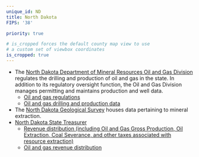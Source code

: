 ```yaml
---
unique_id: ND
title: North Dakota
FIPS: '38'

priority: true

# is_cropped forces the default county map view to use
# a custom set of viewbox coordinates
is_cropped: true
---
```

* The [North Dakota Department of Mineral Resources Oil and Gas Division](https://www.dmr.nd.gov/oilgas/) regulates the drilling and production of oil and gas in the state. In addition to its regulatory oversight function, the Oil and Gas Division manages permitting and maintains production and well data.
  - [Oil and gas regulations](https://www.dmr.nd.gov/oilgas/rules/rulebook.pdf)
  - [Oil and gas drilling and production data](https://www.dmr.nd.gov/oilgas/stats/statisticsvw.asp)
* The [North Dakota Geological Survey](https://www.dmr.nd.gov/ndgs/) houses data pertaining to mineral extraction.
* [North Dakota State Treasurer](http://www.nd.gov/treasurer)
  - [Revenue distribution (including Oil and Gas Gross Production, Oil Extraction, Coal Severance, and other taxes associated with resource extraction)](http://www.nd.gov/treasurer/revenue-distribution/)
  - [Oil and gas revenue distribution](http://www.nd.gov/treasurer/how-is-oil-and-gas-tax-revenue-distributed/)
